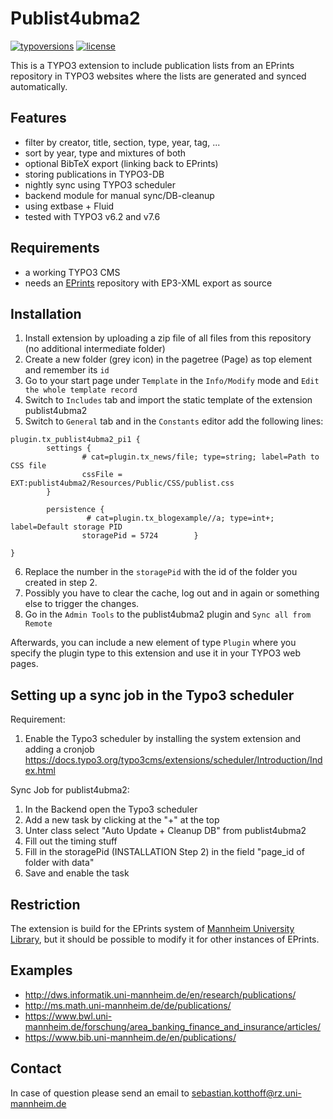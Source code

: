 # Publist4ubma2

[![typoversions](https://img.shields.io/badge/TYPO3-6.2,%207.6-blue.svg?style=flat.svg)](https://github.com/UB-Mannheim/publist4ubma2#requirements)
[![license](https://img.shields.io/badge/license-GPL%202.0-yellow.svg?style=flat)](https://github.com/UB-Mannheim/publist4ubma2/blob/master/LICENSE)

This is a TYPO3 extension to include publication lists from an EPrints repository
in TYPO3 websites where the lists are generated and synced automatically.

## Features
- filter by creator, title, section, type, year, tag, ...
- sort by year, type and mixtures of both
- optional BibTeX export (linking back to EPrints)
- storing publications in TYPO3-DB
- nightly sync using TYPO3 scheduler
- backend module for manual sync/DB-cleanup
- using extbase + Fluid
- tested with TYPO3 v6.2 and v7.6

## Requirements
- a working TYPO3 CMS
- needs an [EPrints](http://www.eprints.org) repository with EP3-XML export as source

## Installation

1. Install extension by uploading a zip file of all files from this repository (no additional intermediate folder)
2. Create a new folder (grey icon) in the pagetree (Page) as top element and remember its `id`
3. Go to your start page under `Template` in the `Info/Modify` mode and `Edit the whole template record`
4. Switch to `Includes` tab and import the static template of the extension publist4ubma2
5. Switch to `General` tab and in the `Constants` editor add the following lines:
```typoscript
plugin.tx_publist4ubma2_pi1 {
        settings {
                # cat=plugin.tx_news/file; type=string; label=Path to CSS file
                cssFile = EXT:publist4ubma2/Resources/Public/CSS/publist.css
        }

        persistence {
                 # cat=plugin.tx_blogexample//a; type=int+; label=Default storage PID
                storagePid = 5724        }

}
```
6. Replace the number in the `storagePid` with the id of the folder you created in step 2.
7. Possibly you have to clear the cache, log out and in again or something else to trigger the changes.
8. Go in the `Admin Tools` to the publist4ubma2 plugin and `Sync all from Remote`

Afterwards, you can include a new element of type `Plugin` where you specify the plugin type to this extension and use it in your TYPO3 web pages.

## Setting up a sync job in the Typo3 scheduler

Requirement:
1. Enable the Typo3 scheduler by installing the system extension and adding a cronjob
   https://docs.typo3.org/typo3cms/extensions/scheduler/Introduction/Index.html

Sync Job for publist4ubma2:
1. In the Backend open the Typo3 scheduler
2. Add a new task by clicking at the "+" at the top
3. Unter class select "Auto Update + Cleanup DB" from publist4ubma2
4. Fill out the timing stuff
5. Fill in the storagePid (INSTALLATION Step 2) in the field "page_id of folder with data"
6. Save and enable the task

## Restriction
The extension is build for the EPrints system of [Mannheim University Library](https://www.bib.uni-mannheim.de/en/),
but it should be possible to modify it for other instances of EPrints.

## Examples
- http://dws.informatik.uni-mannheim.de/en/research/publications/
- http://ms.math.uni-mannheim.de/de/publications/
- https://www.bwl.uni-mannheim.de/forschung/area_banking_finance_and_insurance/articles/
- https://www.bib.uni-mannheim.de/en/publications/

## Contact
In case of question please send an email to sebastian.kotthoff@rz.uni-mannheim.de
